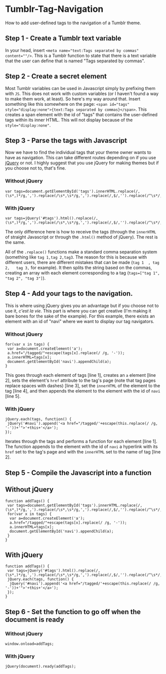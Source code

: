 Tumblr-Tag-Navigation
=====================

How to add user-defined tags to the navigation of a Tumblr theme.

## Step 1 - Create a Tumblr text variable

In your head, insert `<meta name="text:Tags separated by commas" content=""/>`. This is a Tumblr function to state that there is a text variable that the user can define that is named "Tags separated by commas".

## Step 2 - Create a secret element

Most Tumblr variables can be used in Javascript simply by prefixing them with `JS`. This does not work with custom variables (or I haven't found a way to make them work, at least). So here's my way around that. Insert something like this somewhere on the page: `<span id="tags" style="display:none">{text:Tags separated by commas}</span>`. This creates a span element with the id of "tags" that contains the user-defined tags within its inner HTML. This will not display because of the `style="display:none"`.

## Step 3 - Parse the tags with Javascript

Now we have to find the individual tags that your theme owner wants to have as navigation. This can take different routes depending on if you use [jQuery](http://www.jquery.com) or not. I highly suggest that you use jQuery for making themes but if you choose not to, that's fine.

### Without jQuery

    var tags=document.getElementById('tags').innerHTML.replace(/,(\s*,)*/g,',').replace(/\s*,\s*/g,',').replace(/,$/,'').replace(/^\s*/,'').replace(/\s*$/,'').split(',');
    
### With jQuery

    var tags=jQuery('#tags').html().replace(/,(\s*,)*/g,',').replace(/\s*,\s*/g,',').replace(/,$/,'').replace(/^\s*/,'').replace(/\s*$/,'').split(',');
    
The only difference here is how to receive the tags (through the `innerHTML` of straight Javascript or through the `.html()` method of jQuery). The rest is the same.

All of the `.replace()` functions make a standard comma separation system (something like `tag 1,tag 2,tag3`. The reason for this is because with different users, there are different mistakes that can be made (`tag 1  , tag 2,   tag 3,` for example). It then splits the string based on the commas, creating an array with each element corresponding to a tag (`tags=["tag 1", "tag 2", "tag 3"]`).

## Step 4 - Add your tags to the navigation.

This is where using jQuery gives you an advantage but if you choose not to use it, *c'est la vie*. This part is where you can get creative (I'm making it bare bones for the sake of the example). For this example, there exists an element with an id of "navi" where we want to display our tag navigators.

### Without jQuery

    for(var x in tags) {
     var a=document.createElement('a');
     a.href="/tagged/"+escape(tags[x].replace(/ /g, '-'));
     a.innerHTML=tags[x];
     document.getElementById('navi').appendChild(a);
    }

This goes through each element of tags [line 1], creates an `a` element [line 2], sets the element's `href` attribute to the tag's page (note that tag pages replace spaces with dashes) [line 3], set the `innerHTML` of the element to the tag [line 4], and then appends the element to the element with the id of `navi` [line 5].

### With jQuery

    jQuery.each(tags, function() {
     jQuery('#navi').append('<a href="/tagged/'+escape(this.replace(/ /g, '-'))+'">'+this+'</a>');
    });

Iterates through the tags and performs a function for each element [line 1]. The function appends to the element with the id of `navi` a hyperlink with its `href` set to the tag's page and with the `innerHTML` set to the name of tag [line 2].

## Step 5 - Compile the Javascript into a function
## Without jQuery

    function addTags() {
     var tags=document.getElementById('tags').innerHTML.replace(/,(\s*,)*/g,',').replace(/\s*,\s*/g,',').replace(/,$/,'').replace(/^\s*/,'').replace(/\s*$/,'').split(',');
     for(var x in tags) {
      var a=document.createElement('a');
      a.href="/tagged/"+escape(tags[x].replace(/ /g, '-'));
      a.innerHTML=tags[x];
      document.getElementById('navi').appendChild(a);
     }
    }

## With jQuery

    function addTags() {
     var tags=jQuery('#tags').html().replace(/,(\s*,)*/g,',').replace(/\s*,\s*/g,',').replace(/,$/,'').replace(/^\s*/,'').replace(/\s*$/,'').split(',');
     jQuery.each(tags, function() {
      jQuery('#navi').append('<a href="/tagged/'+escape(this.replace(/ /g, '-'))+'">'+this+'</a>');
     });
    }

## Step 6 - Set the function to go off when the document is ready
### Without jQuery

    window.onload=addTags;

### With jQuery

    jQuery(document).ready(addTags);

